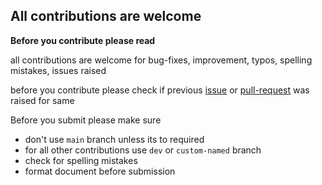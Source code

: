 ## All contributions are welcome

**Before you contribute please read**

all contributions are welcome for bug-fixes, improvement, typos, spelling mistakes, issues raised

before you contribute please check if previous [issue](https://github.com/securintx/securintx.github.io/issues) or [pull-request](https://github.com/securintx/securintx.github.io/pulls) was raised for same


Before you submit please make sure

* don't use `main` branch unless its to required
* for all other contributions use `dev` or `custom-named` branch
* check for spelling mistakes
* format document before submission